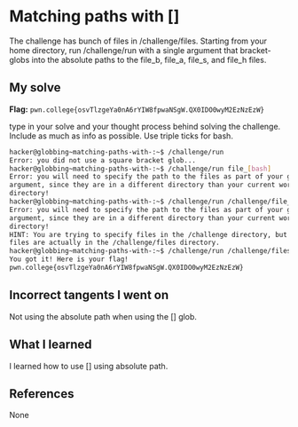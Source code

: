 # Matching paths with []
The challenge has bunch of files in /challenge/files. Starting from your home directory, run /challenge/run with a single argument that bracket-globs into the absolute paths to the file_b, file_a, file_s, and file_h files.

## My solve
**Flag:** `pwn.college{osvTlzgeYa0nA6rYIW8fpwaNSgW.QX0IDO0wyM2EzNzEzW}`

type in your solve and your thought process behind solving the challenge. Include as much as info as possible. Use triple ticks for bash.
```bash
hacker@globbing~matching-paths-with-:~$ /challenge/run
Error: you did not use a square bracket glob...
hacker@globbing~matching-paths-with-:~$ /challenge/run file_[bash]
Error: you will need to specify the path to the files as part of your glob
argument, since they are in a different directory than your current working
directory!
hacker@globbing~matching-paths-with-:~$ /challenge/run /challenge/file_[bash]
Error: you will need to specify the path to the files as part of your glob
argument, since they are in a different directory than your current working
directory!
HINT: You are trying to specify files in the /challenge directory, but the
files are actually in the /challenge/files directory.
hacker@globbing~matching-paths-with-:~$ /challenge/run /challenge/files/file_[bash]
You got it! Here is your flag!
pwn.college{osvTlzgeYa0nA6rYIW8fpwaNSgW.QX0IDO0wyM2EzNzEzW}
```
## Incorrect tangents I went on
Not using the absolute path when using the [] glob.
## What I learned
I learned how to use [] using absolute path.
## References 
None